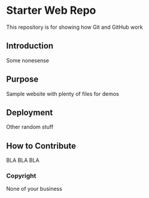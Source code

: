 # Starter Web Repo

This repository is for showing how Git and GitHub work

## Introduction

Some nonesense

## Purpose

Sample website with plenty of files for demos

## Deployment

Other random stuff

## How to Contribute

BLA BLA BLA

### Copyright
None of your business